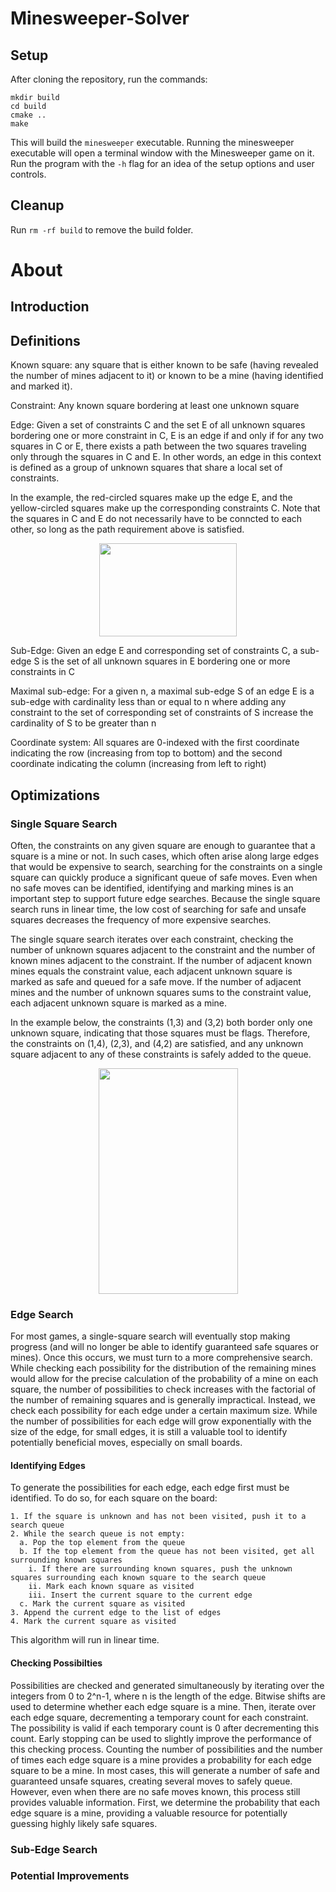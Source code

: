 # Minesweeper-Solver

## Setup
After cloning the repository, run the commands: 
```
mkdir build
cd build
cmake ..
make
```
This will build the `minesweeper` executable. Running the minesweeper executable will open a terminal window with the Minesweeper game on it. Run the program with the `-h` flag for an idea of the setup options and user controls.

## Cleanup
Run `rm -rf build` to remove the build folder. 

# About

## Introduction

## Definitions

Known square: any square that is either known to be safe (having revealed the number of mines adjacent to it) or known to be a mine (having identified and marked it). 

Constraint: Any known square bordering at least one unknown square

Edge: Given a set of constraints C and the set E of all unknown squares bordering one or more constraint in C, E is an edge if and only if for any two squares in C or E, there exists a path between the two squares traveling only through the squares in C and E. In other words, an edge in this context is defined as a group of unknown squares that share a local set of constraints.

In the example, the red-circled squares make up the edge E, and the yellow-circled squares make up the corresponding constraints C. Note that the squares in C and E do not necessarily have to be conncted to each other, so long as the path requirement above is satisfied.

<p align="center">
  <img width="220" height="149" src="https://user-images.githubusercontent.com/66097224/144328352-6bc4c18a-76ee-47e2-85e3-92fb682286ca.png">
</p>

Sub-Edge: Given an edge E and corresponding set of constraints C, a sub-edge S is the set of all unknown squares in E bordering one or more constraints in C

Maximal sub-edge: For a given n, a maximal sub-edge S of an edge E is a sub-edge with cardinality less than or equal to n where adding any constraint to the set of corresponding set of constraints of S increase the cardinality of S to be greater than n

Coordinate system: All squares are 0-indexed with the first coordinate indicating the row (increasing from top to bottom) and the second coordinate indicating the column (increasing from left to right)

## Optimizations

### Single Square Search
Often, the constraints on any given square are enough to guarantee that a square is a mine or not. In such cases, which often arise along large edges that would be expensive to search, searching for the constraints on a single square can quickly produce a significant queue of safe moves. Even when no safe moves can be identified, identifying and marking mines is an important step to support future edge searches. Because the single square search runs in linear time, the low cost of searching for safe and unsafe squares decreases the frequency of more expensive searches.

The single square search iterates over each constraint, checking the number of unknown squares adjacent to the constraint and the number of known mines adjacent to the constraint. If the number of adjacent known mines equals the constraint value, each adjacent unknown square is marked as safe and queued for a safe move. If the number of adjacent mines and the number of unknown squares sums to the constraint value, each adjacent unknown square is marked as a mine. 

In the example below, the constraints (1,3) and (3,2) both border only one unknown square, indicating that those squares must be flags. Therefore, the constraints on (1,4), (2,3), and (4,2) are satisfied, and any unknown square adjacent to any of these constraints is safely added to the queue. 

<p align="center">
  <img width="223" height="361" src="https://user-images.githubusercontent.com/66097224/144327314-ac717380-a2b2-4887-a623-2913f27c71e0.png">
</p>

### Edge Search
For most games, a single-square search will eventually stop making progress (and will no longer be able to identify guaranteed safe squares or mines). Once this occurs, we must turn to a more comprehensive search. While checking each possibility for the distribution of the remaining mines would allow for the precise calculation of the probability of a mine on each square, the number of possibilities to check increases with the factorial of the number of remaining squares and is generally impractical. Instead, we check each possibility for each edge under a certain maximum size. While the number of possibilities for each edge will grow exponentially with the size of the edge, for small edges, it is still a valuable tool to identify potentially beneficial moves, especially on small boards. 

#### Identifying Edges
To generate the possibilities for each edge, each edge first must be identified. To do so, for each square on the board:
```
1. If the square is unknown and has not been visited, push it to a search queue
2. While the search queue is not empty:
  a. Pop the top element from the queue
  b. If the top element from the queue has not been visited, get all surrounding known squares
    i. If there are surrounding known squares, push the unknown squares surrounding each known square to the search queue
    ii. Mark each known square as visited
    iii. Insert the current square to the current edge
  c. Mark the current square as visited
3. Append the current edge to the list of edges 
4. Mark the current square as visited
```

This algorithm will run in linear time. 

#### Checking Possibilties
Possibilities are checked and generated simultaneously by iterating over the integers from 0 to 2^n-1, where n is the length of the edge. Bitwise shifts are used to determine whether each edge square is a mine. Then, iterate over each edge square, decrementing a temporary count for each constraint. The possibility is valid if each temporary count is 0 after decrementing this count. Early stopping can be used to slightly improve the performance of this checking process. Counting the number of possibilities and the number of times each edge square is a mine provides a probability for each edge square to be a mine. In most cases, this will generate a number of safe and guaranteed unsafe squares, creating several moves to safely queue. However, even when there are no safe moves known, this process still provides valuable information. First, we determine the probability that each edge square is a mine, providing a valuable resource for potentially guessing highly likely safe squares. 

### Sub-Edge Search

### Potential Improvements


